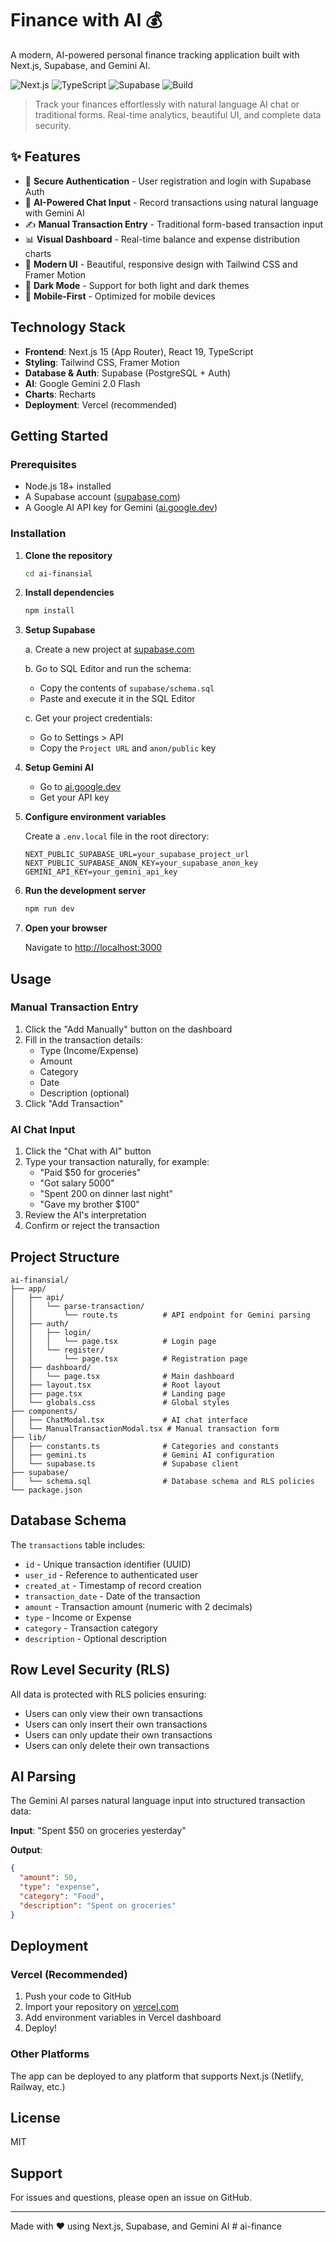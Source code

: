 # Finance with AI 💰

A modern, AI-powered personal finance tracking application built with Next.js, Supabase, and Gemini AI.

![Next.js](https://img.shields.io/badge/Next.js-15.5-black?style=flat-square&logo=next.js)
![TypeScript](https://img.shields.io/badge/TypeScript-5.6-blue?style=flat-square&logo=typescript)
![Supabase](https://img.shields.io/badge/Supabase-2.45-green?style=flat-square&logo=supabase)
![Build](https://img.shields.io/badge/build-passing-brightgreen?style=flat-square)

> Track your finances effortlessly with natural language AI chat or traditional forms. Real-time analytics, beautiful UI, and complete data security.

## ✨ Features

- 🔐 **Secure Authentication** - User registration and login with Supabase Auth
- 💬 **AI-Powered Chat Input** - Record transactions using natural language with Gemini AI
- ✍️ **Manual Transaction Entry** - Traditional form-based transaction input
- 📊 **Visual Dashboard** - Real-time balance and expense distribution charts
- 🎨 **Modern UI** - Beautiful, responsive design with Tailwind CSS and Framer Motion
- 🌙 **Dark Mode** - Support for both light and dark themes
- 📱 **Mobile-First** - Optimized for mobile devices

## Technology Stack

- **Frontend**: Next.js 15 (App Router), React 19, TypeScript
- **Styling**: Tailwind CSS, Framer Motion
- **Database & Auth**: Supabase (PostgreSQL + Auth)
- **AI**: Google Gemini 2.0 Flash
- **Charts**: Recharts
- **Deployment**: Vercel (recommended)

## Getting Started

### Prerequisites

- Node.js 18+ installed
- A Supabase account ([supabase.com](https://supabase.com))
- A Google AI API key for Gemini ([ai.google.dev](https://ai.google.dev))

### Installation

1. **Clone the repository**

   ```bash
   cd ai-finansial
   ```

2. **Install dependencies**

   ```bash
   npm install
   ```

3. **Setup Supabase**

   a. Create a new project at [supabase.com](https://supabase.com)

   b. Go to SQL Editor and run the schema:

   - Copy the contents of `supabase/schema.sql`
   - Paste and execute it in the SQL Editor

   c. Get your project credentials:

   - Go to Settings > API
   - Copy the `Project URL` and `anon/public` key

4. **Setup Gemini AI**

   - Go to [ai.google.dev](https://ai.google.dev)
   - Get your API key

5. **Configure environment variables**

   Create a `.env.local` file in the root directory:

   ```env
   NEXT_PUBLIC_SUPABASE_URL=your_supabase_project_url
   NEXT_PUBLIC_SUPABASE_ANON_KEY=your_supabase_anon_key
   GEMINI_API_KEY=your_gemini_api_key
   ```

6. **Run the development server**

   ```bash
   npm run dev
   ```

7. **Open your browser**

   Navigate to [http://localhost:3000](http://localhost:3000)

## Usage

### Manual Transaction Entry

1. Click the "Add Manually" button on the dashboard
2. Fill in the transaction details:
   - Type (Income/Expense)
   - Amount
   - Category
   - Date
   - Description (optional)
3. Click "Add Transaction"

### AI Chat Input

1. Click the "Chat with AI" button
2. Type your transaction naturally, for example:
   - "Paid $50 for groceries"
   - "Got salary 5000"
   - "Spent 200 on dinner last night"
   - "Gave my brother $100"
3. Review the AI's interpretation
4. Confirm or reject the transaction

## Project Structure

```
ai-finansial/
├── app/
│   ├── api/
│   │   └── parse-transaction/
│   │       └── route.ts          # API endpoint for Gemini parsing
│   ├── auth/
│   │   ├── login/
│   │   │   └── page.tsx          # Login page
│   │   └── register/
│   │       └── page.tsx          # Registration page
│   ├── dashboard/
│   │   └── page.tsx              # Main dashboard
│   ├── layout.tsx                # Root layout
│   ├── page.tsx                  # Landing page
│   └── globals.css               # Global styles
├── components/
│   ├── ChatModal.tsx             # AI chat interface
│   └── ManualTransactionModal.tsx # Manual transaction form
├── lib/
│   ├── constants.ts              # Categories and constants
│   ├── gemini.ts                 # Gemini AI configuration
│   └── supabase.ts               # Supabase client
├── supabase/
│   └── schema.sql                # Database schema and RLS policies
└── package.json
```

## Database Schema

The `transactions` table includes:

- `id` - Unique transaction identifier (UUID)
- `user_id` - Reference to authenticated user
- `created_at` - Timestamp of record creation
- `transaction_date` - Date of the transaction
- `amount` - Transaction amount (numeric with 2 decimals)
- `type` - Income or Expense
- `category` - Transaction category
- `description` - Optional description

## Row Level Security (RLS)

All data is protected with RLS policies ensuring:

- Users can only view their own transactions
- Users can only insert their own transactions
- Users can only update their own transactions
- Users can only delete their own transactions

## AI Parsing

The Gemini AI parses natural language input into structured transaction data:

**Input**: "Spent $50 on groceries yesterday"

**Output**:

```json
{
  "amount": 50,
  "type": "expense",
  "category": "Food",
  "description": "Spent on groceries"
}
```

## Deployment

### Vercel (Recommended)

1. Push your code to GitHub
2. Import your repository on [vercel.com](https://vercel.com)
3. Add environment variables in Vercel dashboard
4. Deploy!

### Other Platforms

The app can be deployed to any platform that supports Next.js (Netlify, Railway, etc.)

## License

MIT

## Support

For issues and questions, please open an issue on GitHub.

---

Made with ❤️ using Next.js, Supabase, and Gemini AI
#   a i - f i n a n c e  
 